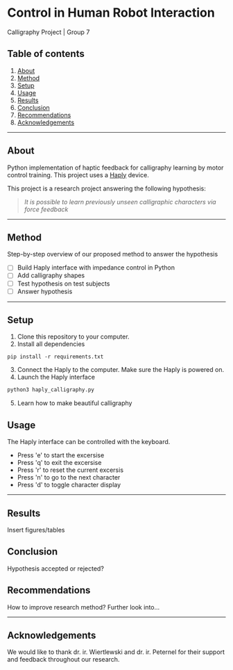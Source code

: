 # Control in Human Robot Interaction
Calligraphy Project | Group 7

## Table of contents
1. [About](#about)
2. [Method](#method)
3. [Setup](#setup)
4. [Usage](#usage)
5. [Results](#results)
6. [Conclusion](#conclusion)
7. [Recommendations](#recommendations)
8. [Acknowledgements](#acknowledgements) 

---

## About
Python implementation of haptic feedback for calligraphy learning by motor control training. This project uses a [Haply](https://www.haply.co/) device.

This project is a research project answering the following hypothesis:

> *It is possible to learn previously unseen calligraphic characters via force feedback*

---

## Method
Step-by-step overview of our proposed method to answer the hypothesis
- [ ] Build Haply interface with impedance control in Python
- [ ] Add calligraphy shapes
- [ ] Test hypothesis on test subjects
- [ ] Answer hypothesis

---

## Setup
1. Clone this repository to your computer.
2. Install all dependencies
```
pip install -r requirements.txt
```
3. Connect the Haply to the computer. Make sure the Haply is powered on.
4. Launch the Haply interface
```Python
python3 haply_calligraphy.py
```
5. Learn how to make beautiful calligraphy

## Usage
The Haply interface can be controlled with the keyboard.

- Press 'e' to start the excersise
- Press 'q' to exit the excersise
- Press 'r' to reset the current excersis
- Press 'n' to go to the next character
- Press 'd' to toggle character display

---

## Results
Insert figures/tables

## Conclusion
Hypothesis accepted or rejected?

## Recommendations
How to improve research method?
Further look into...

---

## Acknowledgements
We would like to thank dr. ir. Wiertlewski and dr. ir. Peternel for their support and feedback throughout our research.
